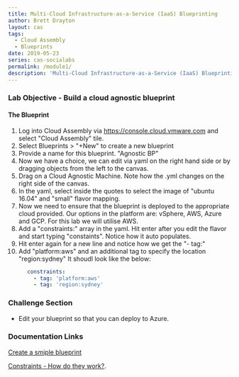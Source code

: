 ```yaml
---
title: Multi-Cloud Infrastructure-as-a-Service (IaaS) Blueprinting
author: Brett Drayton
layout: cas
tags:
  - Cloud Assembly
  - Blueprints
date: 2019-05-23
series: cas-socialabs
permalink: /module1/
description: 'Multi-Cloud Infrastructure-as-a-Service (IaaS) Blueprinting'
---
```


### Lab Objective - Build a cloud agnostic blueprint

#### The Blueprint
1. Log into Cloud Assembly via <https://console.cloud.vmware.com> and select "Cloud Assembly" tile.
2. Select Blueprints > "+New" to create a new blueprint
3. Provide a name for this blueprint. "Agnostic BP"
4. Now we have a choice, we can edit via yaml on the right hand side or by dragging objects from the left to the canvas.
5. Drag on a Cloud Agnostic Machine. Note how the .yml changes on the right side of the canvas.
6. In the yaml, select inside the quotes to select the image of "ubuntu 16.04" and "small" flavor mapping.
7. Now we need to ensure that the blueprint is deployed to the appropriate cloud provided. Our options in the platform are: vSphere, AWS, Azure and GCP. For this lab we will utilise AWS.
8. Add a "constraints:" array in the yaml. Hit enter after you edit the flavor and start typing "constaints". Notice how it auto populates.
9. Hit enter again for a new line and notice how we get the "- tag:"
10. Add "platform:aws" and an additional tag to specify the location "region:sydney"
It shoudl look like the below:
````yaml
      constraints:
        - tag: 'platform:aws'
        - tag: 'region:sydney'
````

### Challenge Section
- Edit your blueprint so that you can deploy to Azure.


### Documentation Links
[Create a smiple blueprint](https://docs.vmware.com/en/VMware-Cloud-Assembly/services/Using-and-Managing/GUID-1EE72CCE-A871-4E63-88E5-30C12246BBBF.html)

[Constraints - How do they work?](https://docs.vmware.com/en/VMware-Cloud-Assembly/services/Using-and-Managing/GUID-C8C335F4-9623-401C-825E-6F5B2B3C6507.html).

